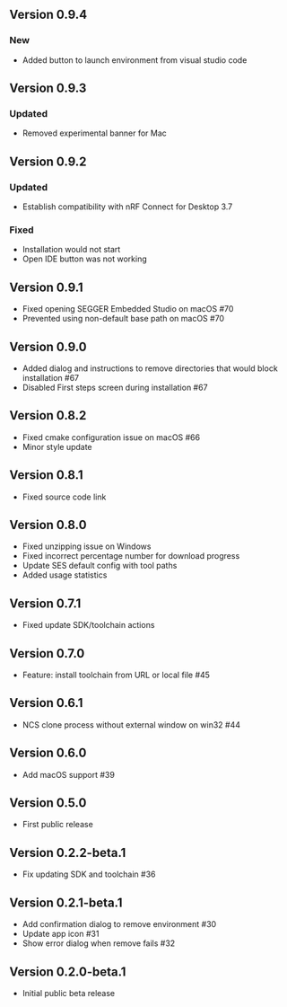 ## Version 0.9.4
### New
- Added button to launch environment from visual studio code


## Version 0.9.3
### Updated
- Removed experimental banner for Mac

## Version 0.9.2
### Updated
- Establish compatibility with nRF Connect for Desktop 3.7
### Fixed
- Installation would not start
- Open IDE button was not working

## Version 0.9.1
- Fixed opening SEGGER Embedded Studio on macOS #70
- Prevented using non-default base path on macOS #70

## Version 0.9.0
- Added dialog and instructions to remove directories that would block installation #67
- Disabled First steps screen during installation #67

## Version 0.8.2
- Fixed cmake configuration issue on macOS #66
- Minor style update

## Version 0.8.1
- Fixed source code link

## Version 0.8.0
- Fixed unzipping issue on Windows
- Fixed incorrect percentage number for download progress
- Update SES default config with tool paths
- Added usage statistics

## Version 0.7.1
- Fixed update SDK/toolchain actions

## Version 0.7.0
- Feature: install toolchain from URL or local file #45

## Version 0.6.1
- NCS clone process without external window on win32 #44

## Version 0.6.0
- Add macOS support #39

## Version 0.5.0
- First public release

## Version 0.2.2-beta.1
- Fix updating SDK and toolchain #36

## Version 0.2.1-beta.1
- Add confirmation dialog to remove environment #30
- Update app icon #31
- Show error dialog when remove fails #32

## Version 0.2.0-beta.1
- Initial public beta release
